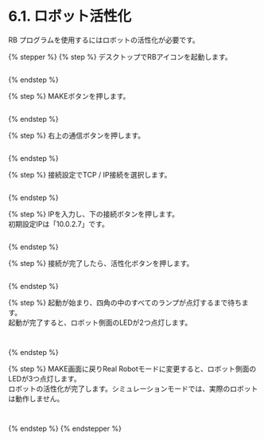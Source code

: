 # 6.1. ロボット活性化

RB プログラムを使用するにはロボットの活性化が必要です。

{% stepper %}
{% step %}
デスクトップでRBアイコンを起動します。

<figure><img src="../images/jp/chapter5/section5.1.1.jpg" alt=""><figcaption></figcaption></figure>


{% endstep %}

{% step %}
MAKEボタンを押します。

<figure><img src="../images/jp/chapter5/section5.1.1.jpg" alt=""><figcaption></figcaption></figure>
{% endstep %}

{% step %}
右上の通信ボタンを押します。

<figure><img src="../images/jp/chapter5/section5.1.1.jpg" alt=""><figcaption></figcaption></figure>
{% endstep %}

{% step %}
接続設定でTCP / IP接続を選択します。

<figure><img src="../images/jp/chapter5/section5.1.1.jpg" alt=""><figcaption></figcaption></figure>
{% endstep %}

{% step %}
IPを入力し、下の接続ボタンを押します。\
初期設定IPは「10.0.2.7」です。

<figure><img src="../images/jp/chapter5/section5.1.1.jpg" alt=""><figcaption></figcaption></figure>
{% endstep %}

{% step %}
接続が完了したら、活性化ボタンを押します。

<figure><img src="../images/jp/chapter5/section5.1.1.jpg" alt=""><figcaption></figcaption></figure>
{% endstep %}

{% step %}
起動が始まり、四角の中のすべてのランプが点灯するまで待ちます。\
起動が完了すると、ロボット側面のLEDが2つ点灯します。

<div><figure><img src="../images/jp/chapter5/section5.1.1.jpg" alt=""><figcaption></figcaption></figure> <figure><img src="../images/jp/chapter5/section5.1.1.jpg" alt=""><figcaption></figcaption></figure></div>
{% endstep %}

{% step %}
MAKE画面に戻りReal Robotモードに変更すると、ロボット側面のLEDが3つ点灯します。\
ロボットの活性化が完了します。シミュレーションモードでは、実際のロボットは動作しません。

<div><figure><img src="../images/jp/chapter5/section5.1.1.jpg" alt=""><figcaption></figcaption></figure> <figure><img src="../images/jp/chapter5/section5.1.1.jpg" alt=""><figcaption></figcaption></figure></div>
{% endstep %}
{% endstepper %}
